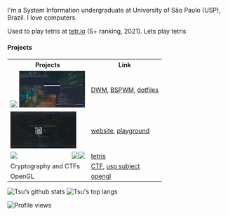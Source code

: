 I'm a System Information undergraduate at University of São Paulo (USP), Brazil. I love computers.

Used to play tetris at [tetr.io](https://ch.tetr.io/u/doom_azz) (S+ ranking, 2021). Lets play tetris

#### Projects

<div align="center">
<table>

<tr>
	<th> Projects </th>
	<th> Link </th>
</tr>
	
<tr>
	<td><img width="150px" src="https://raw.githubusercontent.com/HTsuyoshi/my-dwm/main/assets/desktop_low.gif">
	<img width="150px" src="https://raw.githubusercontent.com/HTsuyoshi/bspwm-config/main/assets/screenshot-mirage.png"></td>
	<td><a href="https://github.com/HTsuyoshi/my-dwm">DWM</a>, <a href="https://github.com/HTsuyoshi/bspwm-config">BSPWM</a>, <a href="https://github.com/HTsuyoshi/dotfiles"> dotfiles </a></td>
</tr>
	
<tr>
	<td><img width="150px" src="https://github.com/HTsuyoshi/Htsuyoshi.github.io/blob/main/_assets/web_site_low.gif?raw=true"></td>
	<td><a href="https://www.htsuyoshiy.online">website</a>, <a href="https://playground.htsuyoshiy.online">playground</a></td>
</tr>

<tr>
	<td><img width="150px" src="https://raw.githubusercontent.com/HTsuyoshi/py-tetris/main/tetris_low.gif"</td>
	<a href="https://www.aseprite.org/" target="_blank" rel="noopener noreferrer"><img align="right" width="15px" src="https://raw.githubusercontent.com/aseprite/aseprite/main/data/icons/ase128.png" /></a>
	<a href="https://www.piskelapp.com/" target="_blank" rel="noopener noreferrer"><img align="right" width="15px" src="https://avatars.githubusercontent.com/u/28667131?s=200&v=4" /></a></td>
	<td><a href="https://github.com/HTsuyoshi/py-tetris">tetris</a></td>
</tr>

<tr>
	<td>Cryptography and CTFs</td>
	<td><a href="https://github.com/HTsuyoshi/write-ups">CTF</a>, <a href="https://github.com/HTsuyoshi/usp/tree/master/MAC0336/">usp subject</a></td>
</tr>

<tr>
	<td>OpenGL</td>
	<td><a href="https://github.com/HTsuyoshi/opengl-playground">opengl</a></td>
</tr>

</table>

</div>

![Tsu’s github stats](https://github-readme-stats.vercel.app/api?username=HTsuyoshi&theme=radical&layout=compact&hide_title=true&hide_border=true&show_icons=true)
![Tsu's top langs](https://github-readme-stats.vercel.app/api/top-langs/?username=HTsuyoshi&theme=radical&layout=compact&hide_border=true&hide_title=true&exclude_repo=dwm-config,st-config&langs_count=10)

![Profile views](https://komarev.com/ghpvc/?username=htsuyoshiy&color=ea00ea&label=Profile%20Views)
